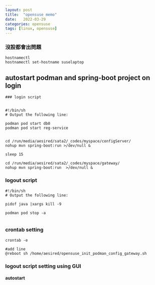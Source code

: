 ```yaml
---
layout: post
title:  "opensuse memo"
date:   2022-03-29
categories: opensuse
tags: [linux, opensuse]
---
```



### 沒設都會出問題

    hostnamectl
    hostnamectl set-hostname suselaptop

## autostart podman and spring-boot project on login



```console
### login script


#!/bin/sh
# Output the following line:

podman pod start db0
podman pod start reg-service


cd /run/media/aesired/sata2/_codes/myspace/configServer/
nohup mvn spring-boot:run >/dev/null &

sleep 15

cd /run/media/aesired/sata2/_codes/myspace/gateway/
nohup mvn spring-boot:run  >/dev/null &
```

### logout script

``` she
#!/bin/sh
# Output the following line:

pidof java |xargs kill -9

podman pod stop -a


```

### crontab setting

``` she
crontab -e

#add line
@reboot sh /home/aesired/opensuse_init_podman_config_gateway.sh 
```

### logout script setting using GUI

#### autostart
